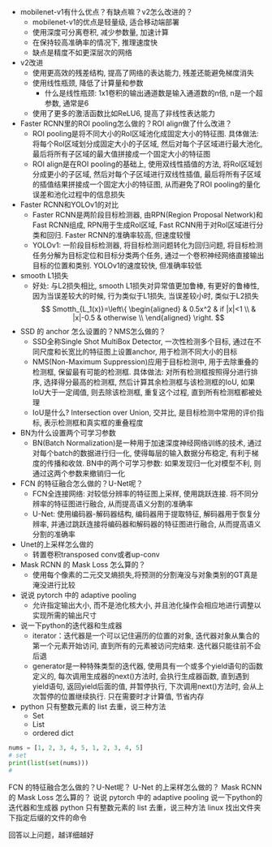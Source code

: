 - mobilenet-v1有什么优点？有缺点嘛？v2怎么改进的？
  - mobilenet-v1的优点是轻量级, 适合移动端部署
  - 使用深度可分离卷积, 减少参数量, 加速计算
  - 在保持较高准确率的情况下, 推理速度快
  - 缺点是精度不如更深层次的网络
- v2改进
  - 使用更高效的残差结构, 提高了网络的表达能力, 残差还能避免梯度消失
  - 使用线性瓶颈, 降低了计算量和参数
    - 什么是线性瓶颈: 1x1卷积的输出通道数是输入通道数的n倍, n是一个超参数, 通常是6
  - 使用了更多的激活函数比如ReLU6, 提高了非线性表达能力
- Faster RCNN里的ROI pooling怎么做的？ROI align做了什么改进？
  - ROI pooling是将不同大小的RoI区域池化成固定大小的特征图. 具体做法: 将每个RoI区域划分成固定大小的子区域, 然后对每个子区域进行最大池化, 最后将所有子区域的最大值拼接成一个固定大小的特征图
  - ROI align是在ROI pooling的基础上, 使用双线性插值的方法, 将RoI区域划分成更小的子区域, 然后对每个子区域进行双线性插值, 最后将所有子区域的插值结果拼接成一个固定大小的特征图, 从而避免了ROI pooling的量化误差和池化过程中的信息损失
- Faster RCNN和YOLOv1的对比
  - Faster RCNN是两阶段目标检测器, 由RPN(Region Proposal Network)和Fast RCNN组成, RPN用于生成RoI区域, Fast RCNN用于对RoI区域进行分类和回归. Faster RCNN的准确率较高, 但速度较慢
  - YOLOv1: 一阶段目标检测器, 将目标检测问题转化为回归问题, 将目标检测任务分解为目标定位和目标分类两个任务, 通过一个卷积神经网络直接输出目标的位置和类别. YOLOv1的速度较快, 但准确率较低
- smooth L1损失
  - 好处: 与L2损失相比, smooth L1损失对异常值更加鲁棒, 有更好的鲁棒性, 因为当误差较大的时候, 行为类似于L1损失, 当误差较小时, 类似于L2损失
$$ Smotth_{L_1(x)}=\left\{
\begin{aligned}
& 0.5x^2 & if |x|<1 \\
& |x|-0.5 & otherwise \\
\end{aligned}
\right.
$$
- SSD 的 anchor 怎么设置的？NMS怎么做的？
  - SSD全称Single Shot MultiBox Detector, 一次性检测多个目标, 通过在不同尺度和长宽比的特征图上设置anchor, 用于检测不同大小的目标
  - NMS(Non-Maximum Suppression)应用于目标检测中, 用于去除重叠的检测框, 保留最有可能的检测框. 具体做法: 对所有检测框按照得分进行排序, 选择得分最高的检测框, 然后计算其余检测框与该检测框的IoU, 如果IoU大于一定阈值, 则去除该检测框, 重复这个过程, 直到所有检测框都被处理
  - IoU是什么? Intersection over Union, 交并比, 是目标检测中常用的评价指标, 表示检测框和真实框的重叠程度
- BN为什么设置两个可学习参数
  - BN(Batch Normalization)是一种用于加速深度神经网络训练的技术, 通过对每个batch的数据进行归一化, 使得每层的输入数据分布稳定, 有利于梯度的传播和收敛. BN中的两个可学习参数: 如果发现归一化对模型不利, 则通过这两个参数来撤销归一化
- FCN 的特征融合怎么做的？U-Net呢？
  - FCN全连接网络: 对较低分辨率的特征图上采样, 使用跳跃连接. 将不同分辨率的特征图进行融合, 从而提高语义分割的准确率
  - U-Net: 使用编码器-解码器结构, 编码器用于提取特征, 解码器用于恢复分辨率, 并通过跳跃连接将编码器和解码器的特征图进行融合, 从而提高语义分割的准确率
- Unet的上采样怎么做的
  - 转置卷积transposed conv或者up-conv
- Mask RCNN 的 Mask Loss 怎么算的？
  - 使用每个像素的二元交叉熵损失,将预测的分割淹没与对象类别的GT真是淹没进行比较
- 说说 pytorch 中的 adaptive pooling
  - 允许指定输出大小, 而不是池化核大小, 并且池化操作会相应地进行调整以实现所需的输出尺寸
- 说一下python的迭代器和生成器
  - iterator：迭代器是一个可以记住遍历的位置的对象, 迭代器对象从集合的第一个元素开始访问, 直到所有的元素被访问完结束. 迭代器只能往前不会后退
  - generator是一种特殊类型的迭代器, 使用具有一个或多个yield语句的函数定义的, 每次调用生成器的next()方法时, 会执行生成器函数, 直到遇到yield语句, 返回yield后面的值, 并暂停执行, 下次调用next()方法时, 会从上次暂停的位置继续执行. 只在需要时才计算值, 节省内存
- python 只有整数元素的 list 去重，说三种方法
  - Set
  - List
  - ordered dict
```python
nums = [1, 2, 3, 4, 5, 1, 2, 3, 4, 5]
# set
print(list(set(nums)))
# 

```


FCN 的特征融合怎么做的？U-Net呢？
U-Net 的上采样怎么做的？
Mask RCNN 的 Mask Loss 怎么算的？
说说 pytorch 中的 adaptive pooling
说一下python的迭代器和生成器
python 只有整数元素的 list 去重，说三种方法
linux 找出文件夹下指定后缀的文件的命令

回答以上问题，越详细越好